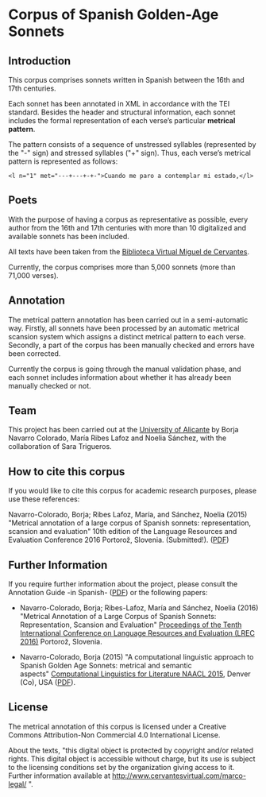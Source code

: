 # Corpus of Spanish Golden-Age Sonnets

## Introduction
This corpus comprises sonnets written in Spanish between the 16th and 17th centuries.

Each sonnet has been annotated in XML in accordance with the TEI standard. Besides the header and structural information, each sonnet includes the formal representation of each verse’s particular **metrical pattern**.

The pattern consists of a sequence of unstressed syllables (represented by the "-" sign) and stressed syllables ("+" sign). Thus, each verse’s metrical pattern is represented as follows:

	<l n="1" met="---+---+-+-">Cuando me paro a contemplar mi estado,</l>

## Poets
With the purpose of having a corpus as representative as possible, every author from the 16th and 17th centuries with more than 10 digitalized and available sonnets has been included.

All texts have been taken from the [Biblioteca Virtual Miguel de Cervantes](http://www.cervantesvirtual.com/).

Currently, the corpus comprises more than 5,000 sonnets (more than 71,000 verses).

## Annotation
The metrical pattern annotation has been carried out in a semi-automatic way. Firstly, all sonnets have been processed by an automatic metrical scansion system which assigns a distinct metrical pattern to each verse. Secondly, a part of the corpus has been manually checked and errors have been corrected.

Currently the corpus is going through the manual validation phase, and each sonnet includes information about whether it has already been manually checked or not.

## Team
This project has been carried out at the [University of Alicante](http://www.ua.es) by Borja Navarro Colorado, María Ribes Lafoz and Noelia Sánchez, with the collaboration of Sara Trigueros.

## How to cite this corpus
If you would like to cite this corpus for academic research purposes, please use these references:

Navarro-Colorado, Borja; Ribes Lafoz, María, and Sánchez, Noelia (2015) "Metrical annotation of a large corpus of Spanish sonnets: representation, scansion and evaluation" 10th edition of the Language Resources and Evaluation Conference 2016 Portorož, Slovenia. (Submitted!). ([PDF](http://www.dlsi.ua.es/~borja/navarro2016_MetricalPatternsBank.pdf))

## Further Information
If you require further information about the project, please consult the Annotation Guide -in Spanish- ([PDF](http://www.dlsi.ua.es/~borja/GuiaAnotacionMetrica.pdf)) or the following papers:

- Navarro-Colorado, Borja; Ribes-Lafoz, María and Sánchez, Noelia (2016) "Metrical Annotation of a Large Corpus of Spanish Sonnets: Representation, Scansion and Evaluation" [Proceedings of the Tenth International Conference on Language Resources and Evaluation (LREC 2016)](http://www.lrec-conf.org/proceedings/lrec2016/pdf/453_Paper.pdf) Portorož, Slovenia.

- Navarro-Colorado, Borja (2015) "A computational linguistic approach to Spanish Golden Age Sonnets: metrical and semantic aspects" [Computational Linguistics for Literature NAACL 2015](https://sites.google.com/site/clfl2015/), Denver (Co), USA ([PDF](https://aclweb.org/anthology/W/W15/W15-0712.pdf)).

## License
The metrical annotation of this corpus is licensed under a Creative Commons Attribution-Non Commercial 4.0 International License.

About the texts, "this digital object is protected by copyright and/or related rights. This digital object is accessible without charge, but its use is subject to the licensing conditions set by the organization giving access to it. Further information available at http://www.cervantesvirtual.com/marco-legal/ ".
